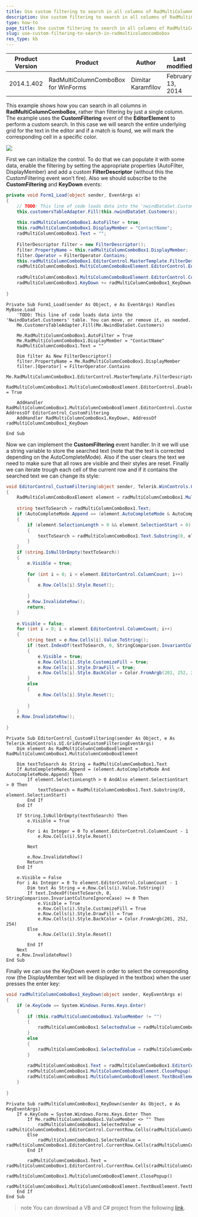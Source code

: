 ```yaml
---
title: Use custom filtering to search in all columns of RadMultiColumnComboBox.
description: Use custom filtering to search in all columns of RadMultiColumnComboBox.. Check it now!
type: how-to
page_title: Use custom filtering to search in all columns of RadMultiColumnComboBox.
slug: use-custom-filtering-to-search-in-radmulticolumncombobox
res_type: kb
---
```


|Product Version|Product|Author|Last modified|
|----|----|----|----|
|2014.1.402|RadMultiColumnComboBox for WinForms|Dimitar Karamfilov|February 13, 2014|


This example shows how you can search in all columns in **RadMultiColumnComboBox**, rather than filtering by just a single column.  The example uses the **CustomFiltering** event of the **EditorElement** to perform a custom search. In this case we will search the entire underlying grid for the text in the editor and if a match is found, we will mark the corresponding cell in a specific color.
 
![](images/use-custom-filtering-to-search-in-all-columns-of-radmulticolumncombobox.png)
 
 
First we can initialize the control. To do that we can populate it with some data, enable the filtering by setting the appropriate properties (AutoFilter, DisplayMember) and add a custom **FilterDescriptor** (without this the CustomFiltering event won't fire). Also we should subscribe to the **CustomFiltering** and **KeyDown** events:  


````C#
private void Form1_Load(object sender, EventArgs e)
{
    // TODO: This line of code loads data into the 'nwindDataSet.Customers' table. You can move, or remove it, as needed.
    this.customersTableAdapter.Fill(this.nwindDataSet.Customers);
 
    this.radMultiColumnComboBox1.AutoFilter = true;
    this.radMultiColumnComboBox1.DisplayMember = "ContactName";
    radMultiColumnComboBox1.Text = "";
 
    FilterDescriptor filter = new FilterDescriptor();
    filter.PropertyName = this.radMultiColumnComboBox1.DisplayMember;
    filter.Operator = FilterOperator.Contains;
    this.radMultiColumnComboBox1.EditorControl.MasterTemplate.FilterDescriptors.Add(filter);
    radMultiColumnComboBox1.MultiColumnComboBoxElement.EditorControl.EnableCustomFiltering = true;
 
    radMultiColumnComboBox1.MultiColumnComboBoxElement.EditorControl.CustomFiltering += EditorControl_CustomFiltering;
    radMultiColumnComboBox1.KeyDown += radMultiColumnComboBox1_KeyDown;
 
}

````
````VB.NET
Private Sub Form1_Load(sender As Object, e As EventArgs) Handles MyBase.Load
    'TODO: This line of code loads data into the 'NwindDataSet.Customers' table. You can move, or remove it, as needed.
    Me.CustomersTableAdapter.Fill(Me.NwindDataSet.Customers)
 
    Me.RadMultiColumnComboBox1.AutoFilter = True
    Me.RadMultiColumnComboBox1.DisplayMember = "ContactName"
    RadMultiColumnComboBox1.Text = ""
 
    Dim filter As New FilterDescriptor()
    filter.PropertyName = Me.RadMultiColumnComboBox1.DisplayMember
    filter.[Operator] = FilterOperator.Contains
    Me.RadMultiColumnComboBox1.EditorControl.MasterTemplate.FilterDescriptors.Add(filter)
    RadMultiColumnComboBox1.MultiColumnComboBoxElement.EditorControl.EnableCustomFiltering = True
 
    AddHandler RadMultiColumnComboBox1.MultiColumnComboBoxElement.EditorControl.CustomFiltering, AddressOf EditorControl_CustomFiltering
    AddHandler RadMultiColumnComboBox1.KeyDown, AddressOf radMultiColumnComboBox1_KeyDown
 
End Sub

````

Now we can implement the **CustomFiltering** event handler. In it we will use a string variable to store the searched text (note that the text is corrected depending on the AutoCompleteMode). Also if the user clears the text we need to make sure that all rows are visible and their styles are reset. Finally we can iterate trough each cell of the current row and if it contains the searched text we can change its style:  
 

````C#
void EditorControl_CustomFiltering(object sender, Telerik.WinControls.UI.GridViewCustomFilteringEventArgs e)
{
    RadMultiColumnComboBoxElement element = radMultiColumnComboBox1.MultiColumnComboBoxElement;
 
    string textToSearch = radMultiColumnComboBox1.Text;
    if (AutoCompleteMode.Append == (element.AutoCompleteMode & AutoCompleteMode.Append))
    {
        if (element.SelectionLength > 0 && element.SelectionStart > 0)
        {
            textToSearch = radMultiColumnComboBox1.Text.Substring(0, element.SelectionStart);
        }
    }
    if (string.IsNullOrEmpty(textToSearch))
    {
        e.Visible = true;
 
        for (int i = 0; i < element.EditorControl.ColumnCount; i++)
        {
            e.Row.Cells[i].Style.Reset();
           
        }
        e.Row.InvalidateRow();
        return;
    }
 
    e.Visible = false;
    for (int i = 0; i < element.EditorControl.ColumnCount; i++)
    {
        string text = e.Row.Cells[i].Value.ToString();
        if (text.IndexOf(textToSearch, 0, StringComparison.InvariantCultureIgnoreCase) >= 0)
        {
            e.Visible = true;
            e.Row.Cells[i].Style.CustomizeFill = true;
            e.Row.Cells[i].Style.DrawFill = true;
            e.Row.Cells[i].Style.BackColor = Color.FromArgb(201, 252, 254);
        }
        else
        {
            e.Row.Cells[i].Style.Reset();
             
        }
    }
    e.Row.InvalidateRow();
 
}

````
````VB.NET
Private Sub EditorControl_CustomFiltering(sender As Object, e As Telerik.WinControls.UI.GridViewCustomFilteringEventArgs)
    Dim element As RadMultiColumnComboBoxElement = RadMultiColumnComboBox1.MultiColumnComboBoxElement
 
    Dim textToSearch As String = RadMultiColumnComboBox1.Text
    If AutoCompleteMode.Append = (element.AutoCompleteMode And AutoCompleteMode.Append) Then
        If element.SelectionLength > 0 AndAlso element.SelectionStart > 0 Then
            textToSearch = RadMultiColumnComboBox1.Text.Substring(0, element.SelectionStart)
        End If
    End If
 
    If String.IsNullOrEmpty(textToSearch) Then
        e.Visible = True
 
        For i As Integer = 0 To element.EditorControl.ColumnCount - 1
            e.Row.Cells(i).Style.Reset()
 
        Next
 
        e.Row.InvalidateRow()
        Return
    End If
 
    e.Visible = False
    For i As Integer = 0 To element.EditorControl.ColumnCount - 1
        Dim text As String = e.Row.Cells(i).Value.ToString()
        If text.IndexOf(textToSearch, 0, StringComparison.InvariantCultureIgnoreCase) >= 0 Then
            e.Visible = True
            e.Row.Cells(i).Style.CustomizeFill = True
            e.Row.Cells(i).Style.DrawFill = True
            e.Row.Cells(i).Style.BackColor = Color.FromArgb(201, 252, 254)
        Else
            e.Row.Cells(i).Style.Reset()
 
        End If
    Next
    e.Row.InvalidateRow()
End Sub

````

Finally we can use the KeyDown event in order to select the corresponding row (the DisplayMember text will be displayed in the textbox) when the user presses the enter key:

````C#
void radMultiColumnComboBox1_KeyDown(object sender, KeyEventArgs e)
{
    if (e.KeyCode == System.Windows.Forms.Keys.Enter)
    {
        if (this.radMultiColumnComboBox1.ValueMember != "")
        {
            radMultiColumnComboBox1.SelectedValue = radMultiColumnComboBox1.EditorControl.CurrentRow.Cells[radMultiColumnComboBox1.ValueMember].Value;
        }
        else
        {
            radMultiColumnComboBox1.SelectedValue = radMultiColumnComboBox1.EditorControl.CurrentRow.Cells[radMultiColumnComboBox1.DisplayMember].Value;
        }
 
        radMultiColumnComboBox1.Text = radMultiColumnComboBox1.EditorControl.CurrentRow.Cells[radMultiColumnComboBox1.DisplayMember].Value.ToString();
        radMultiColumnComboBox1.MultiColumnComboBoxElement.ClosePopup();
        radMultiColumnComboBox1.MultiColumnComboBoxElement.TextBoxElement.TextBoxItem.SelectAll();
    }
 
}

````
````VB.NET
Private Sub radMultiColumnComboBox1_KeyDown(sender As Object, e As KeyEventArgs)
    If e.KeyCode = System.Windows.Forms.Keys.Enter Then
        If Me.radMultiColumnComboBox1.ValueMember <> "" Then
            radMultiColumnComboBox1.SelectedValue = radMultiColumnComboBox1.EditorControl.CurrentRow.Cells(radMultiColumnComboBox1.ValueMember).Value
        Else
            radMultiColumnComboBox1.SelectedValue = radMultiColumnComboBox1.EditorControl.CurrentRow.Cells(radMultiColumnComboBox1.DisplayMember).Value
        End If
 
        radMultiColumnComboBox1.Text = radMultiColumnComboBox1.EditorControl.CurrentRow.Cells(radMultiColumnComboBox1.DisplayMember).Value.ToString()
        radMultiColumnComboBox1.MultiColumnComboBoxElement.ClosePopup()
        radMultiColumnComboBox1.MultiColumnComboBoxElement.TextBoxElement.TextBoxItem.SelectAll()
    End If
End Sub

````

>note You can download a VB and C# project from the following [link](https://github.com/telerik/winforms-sdk/tree/master/MultiColumnComboBox/CustomFiltering).
